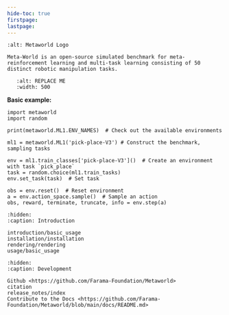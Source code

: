 ```yaml
---
hide-toc: true
firstpage:
lastpage:
---
```


```{project-logo} _static/metaworld-text.svg
:alt: Metaworld Logo
```

```{project-heading}
Meta-World is an open-source simulated benchmark for meta-reinforcement learning and multi-task learning consisting of 50 distinct robotic manipulation tasks.
```

```{figure} _static/mt10.gif
   :alt: REPLACE ME
   :width: 500
```

**Basic example:**

```{code-block} python
import metaworld
import random

print(metaworld.ML1.ENV_NAMES)  # Check out the available environments

ml1 = metaworld.ML1('pick-place-V3') # Construct the benchmark, sampling tasks

env = ml1.train_classes['pick-place-V3']()  # Create an environment with task `pick_place`
task = random.choice(ml1.train_tasks)
env.set_task(task)  # Set task

obs = env.reset()  # Reset environment
a = env.action_space.sample()  # Sample an action
obs, reward, terminate, truncate, info = env.step(a)
```

```{toctree}
:hidden:
:caption: Introduction

introduction/basic_usage
installation/installation
rendering/rendering
usage/basic_usage
```


```{toctree}
:hidden:
:caption: Development

Github <https://github.com/Farama-Foundation/Metaworld>
citation
release_notes/index
Contribute to the Docs <https://github.com/Farama-Foundation/Metaworld/blob/main/docs/README.md>
```
